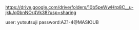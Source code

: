https://drive.google.com/drive/folders/10b5peWwHrp8C__u-jkkJq0bnNOr4Vk38?usp=sharing

user: yutsutsuji
password:AZ1-4@MASIOUB
